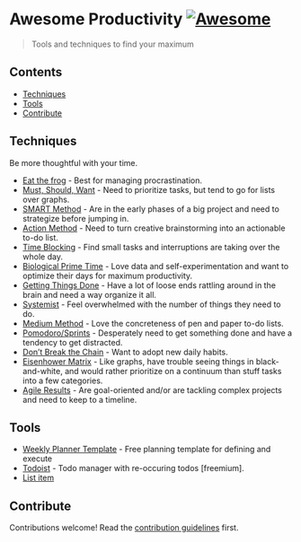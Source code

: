 # Awesome Productivity [![Awesome](https://awesome.re/badge.svg)](https://awesome.re)

> Tools and techniques to find your maximum


## Contents

- [Techniques](#Techniques)
- [Tools](#Tools)
- [Contribute](#Contribute)

## Techniques

Be more thoughtful with your time.

- [Eat the frog](https://todoist.com/productivity-methods/eat-the-frog) - Best for managing procrastination.
- [Must, Should, Want](http://sourcesofinsight.com/day-9-get-a-quick-handle-on-your-day-must-should-and-could/) - Need to prioritize tasks, but tend to go for lists over graphs.
- [SMART Method](https://www.techrepublic.com/article/use-smart-goals-to-launch-management-by-objectives-plan/) - Are in the early phases of a big project and need to strategize before jumping in.
- [Action Method](productivityist.com/action-method-todoist/) - Need to turn creative brainstorming into an actionable to-do list.
- [Time Blocking](https://www.mindtools.com/pages/article/timeboxing.htm) - Find small tasks and interruptions are taking over the whole day.
- [Biological Prime Time](https://alifeofproductivity.com/calculate-biological-prime-time/) - Love data and self-experimentation and want to optimize their days for maximum productivity.
- [Getting Things Done](https://todoist.com/productivity-methods/getting-things-done) - Have a lot of loose ends rattling around in the brain and need a way organize it all.
- [Systemist](https://todoist.com/productivity-methods/systemist) - Feel overwhelmed with the number of things they need to do.
- [Medium Method](https://todoist.com/productivity-methods/medium-method) - Love the concreteness of pen and paper to-do lists.
- [Pomodoro/Sprints](https://todoist.com/productivity-methods/pomodoro-technique) - Desperately need to get something done and have a tendency to get distracted.
- [Don’t Break the Chain](https://doist.com/blog/dont-break-the-chain/) - Want to adopt new daily habits.
- [Eisenhower Matrix](https://jamesclear.com/eisenhower-box) - Like graphs, have trouble seeing things in black-and-white, and would rather prioritize on a continuum than stuff tasks into a few categories.
- [Agile Results](https://www.lifehack.org/articles/productivity/productivity-system-overview-getting-results-the-agile-way.html) - Are goal-oriented and/or are tackling complex projects and need to keep to a timeline.

## Tools

- [Weekly Planner Template](https://docs.google.com/document/d/15ICuJOQh4TJAgQfCyq7mq4xQJOH-p6Omq3kPvV3hDiw/edit#) - Free planning template for defining and execute
- [Todoist](http://todoist.com) - Todo manager with re-occuring todos [freemium].
- [List item](http://example.com)


## Contribute

Contributions welcome! Read the [contribution guidelines](contributing.md) first.

